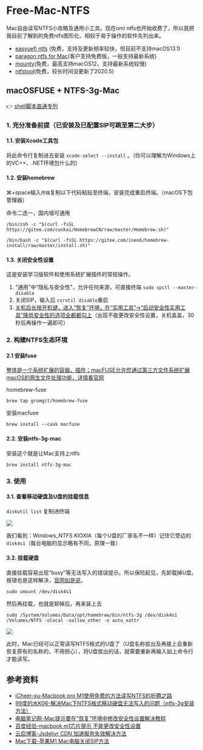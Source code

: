 # Free-Mac-NTFS

Mac自由读写NTFS小攻略及通用小工具。现在omi ntfs也开始收费了，所以我把我目前了解到的免费ntfs图形化、相较于易于操作的软件先列出来。

* [easyuefi ntfs](https://www.easyuefi.com/ntfs-for-mac/ntfs-for-mac.html) (免费，支持及更新频率较快，但目前不支持macOS13.1)
* [paragon ntfs for Mac](https://www.seagate.com/cn/zh/support/software/paragon/#downloads)(客户支持免费版，一般支持最新系统)
* [mounty](https://mounty.app)(免费，最高支持macOS12，支持最新系统较慢)
* [ntfstool](https://ntfstool.com)(免费，较长时间没更新了2020.5)

## macOSFUSE + NTFS-3g-Mac

👉 [shell脚本直通专列](https://github.com/hoochanlon/free-mac-ntfs/tree/main/shell)

### 1. 充分准备前提（已安装及已配置SIP可跳至第二大步）

#### 1.1. 安装Xcode工具包

将此命令行复制进去安装 `xcode-select --install` 。（你可以理解为Windows上的VC++、.NET环境包什么的）

#### 1.2. 安装homebrew

⌘+space输入`终端`复制以下代码粘贴至终端，安装完成重启终端。（macOS下包管理器）

命令二选一，国内墙可通用

```shell
/bin/zsh -c "$(curl -fsSL https://gitee.com/cunkai/HomebrewCN/raw/master/Homebrew.sh)"
```

```shell
/bin/bash -c "$(curl -fsSL https://gitee.com/ineo6/homebrew-install/raw/master/install.sh)"
```

#### 1.3. 关闭安全性设置

这是安装学习版软件和使用系统扩展插件的常规操作。

1. “通用”中“隐私与安全性”，允许任何来源，可直接终端 `sudo spctl --master-disable`
2. 关闭SIP，输入后 `csrutil disable`重启
3. [关机后长按开机键，进入“恢复”环境，在“实用工具”->“启动安全性实用工具”降低安全性的选项全都都勾上](https://www.pcbiji.com/212402.html)（出现不能更改安全性设置，关机盒盖，30秒后再操作一遍即可）


### 2. 构建NTFS生态环境

#### 2.1 安装fuse 

[整体是一个系统扩展的容器、插件；macFUSE允许您通过第三方文件系统扩展macOS的原生文件处理功能，详情看官网](https://osxfuse.github.io)

homebrew-fuse

```shell
brew tap gromgit/homebrew-fuse
```
安装macfuse

```shell
brew install --cask macfuse
```

#### 2.2. 安装ntfs-3g-mac

安装这个就是让Mac支持上ntfs

```shell
brew install ntfs-3g-mac
```

### 3. 使用 

#### 3.1. 查看移动硬盘及U盘的挂载信息

`diskutil list` 复制进终端

![](https://fastly.jsdelivr.net/gh/hoochanlon/free-mac-ntfs/shashin/diskutil-list.png)

我们看到：Windows_NTFS KIOXIA（每个U盘的厂家名不一样）记住它旁边的`disk4s1`（每台电脑的显示略有不同，原理一致）

#### 3.2. 挂载硬盘

直接挂载容易出现“busy”等无法写入的错误提示。所以保险起见，先卸载掉U盘。报错也是这样解决，[官网如是说](https://github.com/osxfuse/osxfuse/wiki/NTFS-3G)。

```shell
sudo umount /dev/disk4s1
```

然后再挂载，也就是卸掉后，再来装上去

```shell
sudo /System/Volumes/Data/opt/homebrew/bin/ntfs-3g /dev/disk4s1 /Volumes/NTFS -olocal -oallow_other -o auto_xattr
```

![](https://fastly.jsdelivr.net/gh/hoochanlon/free-mac-ntfs/shashin/umount-3g.png)

此时，Mac已经可以正常读写NTFS格式的U盘了（U盘名称拔出及再接上会重新恢复原有的名称的，不用担心），将U盘拔出的话，就需要重新再输入如上命令行才能读写。


## 参考资料

* [iCheer-xu-Macbook pro M1使用免费的方法读写NTFS的折腾之路](https://blog.csdn.net/qq_36071963/article/details/126052367)
* [99度的水K06-解决Mac下NTFS格式移动硬盘无法写入的问题（ntfs-3g安装方法）](https://www.bilibili.com/read/cv18512586/)
* [电脑笔记网-Mac提示要在“恢复”环境中修改安全性设置解决教程](https://www.pcbiji.com/212402.html)
* [百度经验-macbook m1芯片提示 不能更改安全性设置](https://jingyan.baidu.com/article/6dad5075eb900ee022e36ed0.html)
* [云启博客-Jsdelivr CDN 加速服务失效解决方法](https://blog.52date.cn/article/84.html)
* [Mac下载-苹果M1 Mac电脑关闭SIP方法](https://www.bilibili.com/read/cv10527878/)

